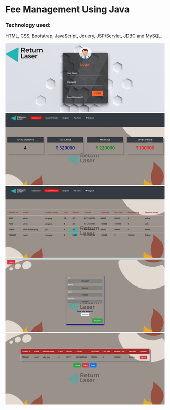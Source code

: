 

# Fee Management Using Java


### Technology used:
HTML, CSS, Bootstrap, JavaScript, Jquery, JSP/Servlet, JDBC and MySQL.


<img src="Images/1.jpg" />
<img src="Images/2.jpg" />
<img src="Images/3.jpg" />
<img src="Images/4.jpg" />
<img src="Images/5.jpg" />